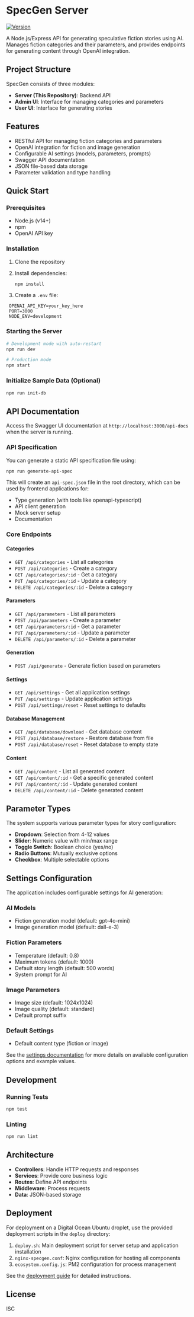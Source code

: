 # SpecGen Server

[![Version](https://img.shields.io/badge/version-0.11.1-blue.svg)](https://github.com/gv-sh/specgen-server)

A Node.js/Express API for generating speculative fiction stories using AI. Manages fiction categories and their parameters, and provides endpoints for generating content through OpenAI integration.

## Project Structure

SpecGen consists of three modules:

- **Server (This Repository)**: Backend API
- **Admin UI**: Interface for managing categories and parameters
- **User UI**: Interface for generating stories

## Features

- RESTful API for managing fiction categories and parameters
- OpenAI integration for fiction and image generation
- Configurable AI settings (models, parameters, prompts)
- Swagger API documentation
- JSON file-based data storage
- Parameter validation and type handling

## Quick Start

### Prerequisites

- Node.js (v14+)
- npm
- OpenAI API key

### Installation

1. Clone the repository
2. Install dependencies:

   ```bash
   npm install
   ```

3. Create a `.env` file:

  ```text
   OPENAI_API_KEY=your_key_here
   PORT=3000
   NODE_ENV=development
   ```

### Starting the Server

```bash
# Development mode with auto-restart
npm run dev

# Production mode
npm start
```

### Initialize Sample Data (Optional)

```bash
npm run init-db
```

## API Documentation

Access the Swagger UI documentation at `http://localhost:3000/api-docs` when the server is running.

### API Specification

You can generate a static API specification file using:
```bash
npm run generate-api-spec
```

This will create an `api-spec.json` file in the root directory, which can be used by frontend applications for:
- Type generation (with tools like openapi-typescript)
- API client generation
- Mock server setup
- Documentation

### Core Endpoints

#### Categories

- `GET /api/categories` - List all categories
- `POST /api/categories` - Create a category
- `GET /api/categories/:id` - Get a category
- `PUT /api/categories/:id` - Update a category
- `DELETE /api/categories/:id` - Delete a category

#### Parameters

- `GET /api/parameters` - List all parameters
- `POST /api/parameters` - Create a parameter
- `GET /api/parameters/:id` - Get a parameter
- `PUT /api/parameters/:id` - Update a parameter
- `DELETE /api/parameters/:id` - Delete a parameter

#### Generation

- `POST /api/generate` - Generate fiction based on parameters

#### Settings

- `GET /api/settings` - Get all application settings
- `PUT /api/settings` - Update application settings
- `POST /api/settings/reset` - Reset settings to defaults

#### Database Management

- `GET /api/database/download` - Get database content
- `POST /api/database/restore` - Restore database from file
- `POST /api/database/reset` - Reset database to empty state

#### Content

- `GET /api/content` - List all generated content
- `GET /api/content/:id` - Get a specific generated content
- `PUT /api/content/:id` - Update generated content
- `DELETE /api/content/:id` - Delete generated content

## Parameter Types

The system supports various parameter types for story configuration:

- **Dropdown**: Selection from 4-12 values
- **Slider**: Numeric value with min/max range
- **Toggle Switch**: Boolean choice (yes/no)
- **Radio Buttons**: Mutually exclusive options
- **Checkbox**: Multiple selectable options

## Settings Configuration

The application includes configurable settings for AI generation:

### AI Models

- Fiction generation model (default: gpt-4o-mini)
- Image generation model (default: dall-e-3)

### Fiction Parameters

- Temperature (default: 0.8)
- Maximum tokens (default: 1000)
- Default story length (default: 500 words)
- System prompt for AI

### Image Parameters

- Image size (default: 1024x1024)
- Image quality (default: standard)
- Default prompt suffix

### Default Settings

- Default content type (fiction or image)

See the [settings documentation](./docs/settings.md) for more details on available configuration options and example values.

## Development

### Running Tests

```bash
npm test
```

### Linting

```bash
npm run lint
```

## Architecture

- **Controllers**: Handle HTTP requests and responses
- **Services**: Provide core business logic
- **Routes**: Define API endpoints
- **Middleware**: Process requests
- **Data**: JSON-based storage

## Deployment

For deployment on a Digital Ocean Ubuntu droplet, use the provided deployment scripts in the `deploy` directory:

1. `deploy.sh`: Main deployment script for server setup and application installation
2. `nginx-specgen.conf`: Nginx configuration for hosting all components
3. `ecosystem.config.js`: PM2 configuration for process management

See the [deployment guide](./deploy/README.md) for detailed instructions.

## License

ISC

